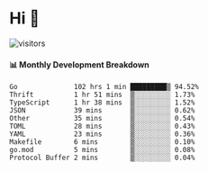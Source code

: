# Hi 👋
 
![visitors](https://visitor-badge.glitch.me/badge?page_id=sorcererxw.sorcererx)

#### 📊 Monthly Development Breakdown

<!--START_SECTION:waka-->
```text
Go              102 hrs 1 min █████████▒ 94.52%
Thrift          1 hr 51 mins  ▒░░░░░░░░░ 1.73%
TypeScript      1 hr 38 mins  ▒░░░░░░░░░ 1.52%
JSON            39 mins       ▒░░░░░░░░░ 0.62%
Other           35 mins       ▒░░░░░░░░░ 0.54%
TOML            28 mins       ▒░░░░░░░░░ 0.43%
YAML            23 mins       ▒░░░░░░░░░ 0.36%
Makefile        6 mins        ▒░░░░░░░░░ 0.10%
go.mod          5 mins        ▒░░░░░░░░░ 0.08%
Protocol Buffer 2 mins        ▒░░░░░░░░░ 0.04%
```
<!--END_SECTION:waka-->
